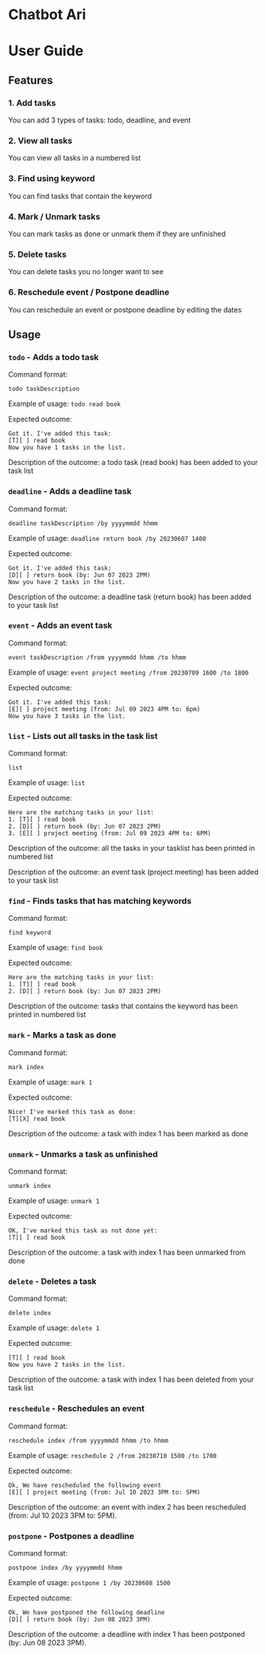 # Chatbot Ari
# User Guide

## Features 

### 1. Add tasks
You can add 3 types of tasks: todo, deadline, and event

### 2. View all tasks
You can view all tasks in a numbered list

### 3. Find using keyword
You can find tasks that contain the keyword

### 4. Mark / Unmark tasks
You can mark tasks as done or unmark them if they are unfinished

### 5. Delete tasks
You can delete tasks you no longer want to see

### 6. Reschedule event / Postpone deadline
You can reschedule an event or postpone deadline by editing the dates

## Usage

### `todo` - Adds a todo task

Command format:
```
todo taskDescription
```
Example of usage:
`todo read book`

Expected outcome:
```
Got it. I've added this task:
[T][ ] read book
Now you have 1 tasks in the list.
```

Description of the outcome: a todo task (read book) has been added to your task list

### `deadline` - Adds a deadline task

Command format:
```
deadline taskDescription /by yyyymmdd hhmm
```
Example of usage:
`deadline return book /by 20230607 1400`

Expected outcome:
```
Got it. I've added this task:
[D][ ] return book (by: Jun 07 2023 2PM)
Now you have 2 tasks in the list.
```

Description of the outcome: a deadline task (return book) has been added to your task list

### `event` - Adds an event task

Command format:
```
event taskDescription /from yyyymmdd hhmm /to hhmm
```
Example of usage:
`event project meeting /from 20230709 1600 /to 1800`

Expected outcome:
```
Got it. I've added this task:
[E][ ] project meeting (from: Jul 09 2023 4PM to: 6pm)
Now you have 3 tasks in the list.
```

### `list` - Lists out all tasks in the task list

Command format:
```
list
```
Example of usage:
`list`

Expected outcome:
```
Here are the matching tasks in your list:
1. [T][ ] read book
2. [D][ ] return book (by: Jun 07 2023 2PM)
3. [E][ ] project meeting (from: Jul 09 2023 4PM to: 6PM)
```
Description of the outcome: all the tasks in your tasklist has been printed in numbered list

Description of the outcome: an event task (project meeting) has been added to your task list

### `find` - Finds tasks that has matching keywords

Command format:
```
find keyword
```
Example of usage:
`find book`

Expected outcome:
```
Here are the matching tasks in your list:
1. [T][ ] read book
2. [D][ ] return book (by: Jun 07 2023 2PM)
```
Description of the outcome: tasks that contains the keyword has been printed in numbered list

### `mark` - Marks a task as done

Command format:
```
mark index
```
Example of usage:
`mark 1`

Expected outcome:
```
Nice! I've marked this task as done:
[T][X] read book
```

Description of the outcome: a task with index 1 has been marked as done

### `unmark` - Unmarks a task as unfinished

Command format:
```
unmark index
```
Example of usage:
`unmark 1`

Expected outcome:
```
OK, I've marked this task as not done yet:
[T][ ] read book
```

Description of the outcome: a task with index 1 has been unmarked from done

### `delete` - Deletes a task

Command format:
```
delete index
```
Example of usage:
`delete 1`

Expected outcome:
```
[T][ ] read book
Now you have 2 tasks in the list.
```

Description of the outcome: a task with index 1 has been deleted from your task list

### `reschedule` - Reschedules an event

Command format:
```
reschedule index /from yyyymmdd hhmm /to hhmm
```
Example of usage:
`reschedule 2 /from 20230710 1500 /to 1700`

Expected outcome:
```
Ok, We have rescheduled the following event
[E][ ] project meeting (from: Jul 10 2023 3PM to: 5PM)
```

Description of the outcome: an event with index 2 has been rescheduled (from: Jul 10 2023 3PM to: 5PM).

### `postpone` - Postpones a deadline

Command format:
```
postpone index /by yyyymmdd hhmm
```
Example of usage:
`postpone 1 /by 20230608 1500`

Expected outcome:
```
Ok, We have postponed the following deadline
[D][ ] return book (by: Jun 08 2023 3PM)
```

Description of the outcome: a deadline with index 1 has been postponed (by: Jun 08 2023 3PM).

